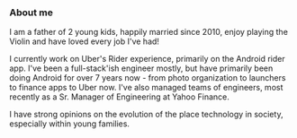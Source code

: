 ### About me
I am a father of 2 young kids, happily married since 2010, enjoy playing the Violin and have loved every job I've had!

I currently work on Uber's Rider experience, primarily on the Android rider app. I've been a full-stack'ish engineer mostly, but have primarily been doing Android for over 7 years now - from photo organization to launchers to finance apps to Uber now. I've also managed teams of engineers, most recently as a Sr. Manager of Engineering at Yahoo Finance.

I have strong opinions on the evolution of the place technology in society, especially within young families. 
